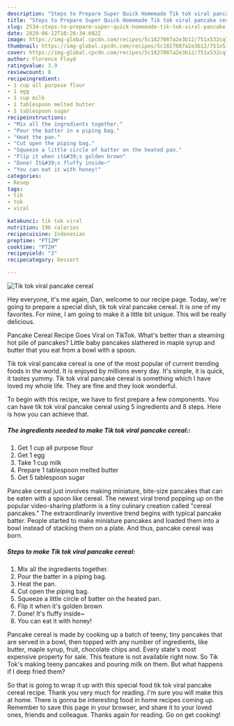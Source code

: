 ```yaml
---
description: "Steps to Prepare Super Quick Homemade Tik tok viral pancake cereal"
title: "Steps to Prepare Super Quick Homemade Tik tok viral pancake cereal"
slug: 2534-steps-to-prepare-super-quick-homemade-tik-tok-viral-pancake-cereal
date: 2020-06-12T10:28:34.692Z
image: https://img-global.cpcdn.com/recipes/5c1827087a2e3b12/751x532cq70/tik-tok-viral-pancake-cereal-recipe-main-photo.jpg
thumbnail: https://img-global.cpcdn.com/recipes/5c1827087a2e3b12/751x532cq70/tik-tok-viral-pancake-cereal-recipe-main-photo.jpg
cover: https://img-global.cpcdn.com/recipes/5c1827087a2e3b12/751x532cq70/tik-tok-viral-pancake-cereal-recipe-main-photo.jpg
author: Florence Floyd
ratingvalue: 3.9
reviewcount: 8
recipeingredient:
- 1 cup all purpose flour
- 1 egg
- 1 cup milk
- 1 tablespoon melted butter
- 5 tablespoon sugar
recipeinstructions:
- "Mix all the ingredients together."
- "Pour the batter in a piping bag."
- "Heat the pan."
- "Cut open the piping bag."
- "Squeeze a little circle of batter on the heated pan."
- "Flip it when it&#39;s golden brown"
- "Done! It&#39;s fluffy inside~"
- "You can eat it with honey!"
categories:
- Resep
tags:
- tik
- tok
- viral

katakunci: tik tok viral
nutrition: 196 calories
recipecuisine: Indonesian
preptime: "PT12M"
cooktime: "PT2H"
recipeyield: "3"
recipecategory: Dessert

---
```



![Tik tok viral pancake cereal](https://img-global.cpcdn.com/recipes/5c1827087a2e3b12/751x532cq70/tik-tok-viral-pancake-cereal-recipe-main-photo.jpg)

Hey everyone, it's me again, Dan, welcome to our recipe page. Today, we're going to prepare a special dish, tik tok viral pancake cereal. It is one of my favorites. For mine, I am going to make it a little bit unique. This will be really delicious.

Pancake Cereal Recipe Goes Viral on TikTok. What&#39;s better than a steaming hot pile of pancakes? Little baby pancakes slathered in maple syrup and butter that you eat from a bowl with a spoon.

Tik tok viral pancake cereal is one of the most popular of current trending foods in the world. It is enjoyed by millions every day. It's simple, it is quick, it tastes yummy. Tik tok viral pancake cereal is something which I have loved my whole life. They are fine and they look wonderful.


To begin with this recipe, we have to first prepare a few components. You can have tik tok viral pancake cereal using 5 ingredients and 8 steps. Here is how you can achieve that.

##### The ingredients needed to make Tik tok viral pancake cereal::

1. Get 1 cup all purpose flour
1. Get 1 egg
1. Take 1 cup milk
1. Prepare 1 tablespoon melted butter
1. Get 5 tablespoon sugar


Pancake cereal just involves making miniature, bite-size pancakes that can be eaten with a spoon like cereal. The newest viral trend popping up on the popular video-sharing platform is a tiny culinary creation called &#34;cereal pancakes.&#34; The extraordinarily inventive trend begins with typical pancake batter. People started to make miniature pancakes and loaded them into a bowl instead of stacking them on a plate. And thus, pancake cereal was born. 

##### Steps to make Tik tok viral pancake cereal:

1. Mix all the ingredients together.
1. Pour the batter in a piping bag.
1. Heat the pan.
1. Cut open the piping bag.
1. Squeeze a little circle of batter on the heated pan.
1. Flip it when it&#39;s golden brown
1. Done! It&#39;s fluffy inside~
1. You can eat it with honey!


Pancake cereal is made by cooking up a batch of teeny, tiny pancakes that are served in a bowl, then topped with any number of ingredients, like butter, maple syrup, fruit, chocolate chips and. Every state&#39;s most expensive property for sale. This feature is not available right now. So Tik Tok&#39;s making teeny pancakes and pouring milk on them. But what happens if I deep fried them? 

So that is going to wrap it up with this special food tik tok viral pancake cereal recipe. Thank you very much for reading. I'm sure you will make this at home. There is gonna be interesting food in home recipes coming up. Remember to save this page in your browser, and share it to your loved ones, friends and colleague. Thanks again for reading. Go on get cooking!
